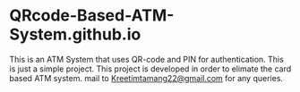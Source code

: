 # QRcode-Based-ATM-System.github.io
This is an ATM System that uses QR-code and PIN for authentication. This is just a simple project. This project is developed in order to elimate the card based ATM system.
mail to Kreetimtamang22@gmail.com for any queries.
